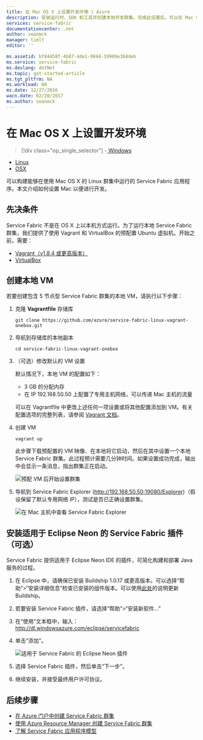 ```yaml
---
title: 在 Mac OS X 上设置开发环境 | Azure
description: 安装运行时、SDK 和工具并创建本地开发群集。完成此设置后，可以在 Mac OS X 上构建应用程序。
services: service-fabric
documentationcenter: .net
author: seanmck
manager: timlt
editor: ''

ms.assetid: bf84458f-4b87-4de1-9844-19909e368deb
ms.service: service-fabric
ms.devlang: dotNet
ms.topic: get-started-article
ms.tgt_pltfrm: NA
ms.workload: NA
ms.date: 12/27/2016
wacn.date: 02/20/2017
ms.author: seanmck
---
```


# 在 Mac OS X 上设置开发环境

> [!div class="op_single_selector"]
-[ Windows](./service-fabric-get-started.md)
- [Linux](./service-fabric-get-started-linux.md)
- [OSX](./service-fabric-get-started-mac.md)

可以构建能够在使用 Mac OS X 的 Linux 群集中运行的 Service Fabric 应用程序。本文介绍如何设置 Mac 以便进行开发。

## 先决条件

Service Fabric 不是在 OS X 上以本机方式运行。为了运行本地 Service Fabric 群集，我们提供了使用 Vagrant 和 VirtualBox 的预配置 Ubuntu 虚拟机。开始之前，需要：

- [Vagrant（v1.8.4 或更高版本）](http://www.vagrantup.com/downloads.html)
- [VirtualBox](http://www.virtualbox.org/wiki/Downloads)

## 创建本地 VM
若要创建包含 5 节点型 Service Fabric 群集的本地 VM，请执行以下步骤：

1. 克隆 **Vagrantfile** 存储库

    ```
    git clone https://github.com/azure/service-fabric-linux-vagrant-onebox.git
    ```

2. 导航到存储库的本地副本

    ```
    cd service-fabric-linux-vagrant-onebox
    ```

3. （可选）修改默认的 VM 设置

    默认情况下，本地 VM 的配置如下：

    - 3 GB 的分配内存
    - 在 IP 192.168.50.50 上配置了专用主机网络，可以传递 Mac 主机的流量

    可以在 Vagrantfile 中更改上述任何一项设置或将其他配置添加到 VM。有关配置选项的完整列表，请参阅 [Vagrant 文档](http://www.vagrantup.com/docs)。

4. 创建 VM

    ```
    vagrant up
    ```

    此步骤下载预配置的 VM 映像、在本地将它启动，然后在其中设置一个本地 Service Fabric 群集。此过程预计需要几分钟时间。如果设置成功完成，输出中会显示一条消息，指出群集正在启动。

    ![预配 VM 后开始设置群集][cluster-setup-script]  

5. 导航到 Service Fabric Explorer (http://192.168.50.50:19080/Explorer)（假设保留了默认专用网络 IP），测试是否已正确设置群集。

    ![在 Mac 主机中查看 Service Fabric Explorer][sfx-mac]  

## 安装适用于 Eclipse Neon 的 Service Fabric 插件（可选）

Service Fabric 提供适用于 Eclipse Neon IDE 的插件，可简化构建和部署 Java 服务的过程。

1. 在 Eclipse 中，请确保已安装 Buildship 1.0.17 或更高版本。可以选择“帮助”>“安装详细信息”检查已安装的组件版本。可以使用[此处][buildship-update]的说明更新 Buildship。

2. 若要安装 Service Fabric 插件，请选择“帮助”>“安装新软件...”

3. 在“使用”文本框中，输入：http://dl.windowsazure.com/eclipse/servicefabric

4. 单击“添加”。

    ![适用于 Service Fabric 的 Eclipse Neon 插件][sf-eclipse-plugin-install]  

5. 选择 Service Fabric 插件，然后单击“下一步”。

6. 继续安装，并接受最终用户许可协议。

## 后续步骤
<!-- Links -->

- [在 Azure 门户中创建 Service Fabric 群集](./service-fabric-cluster-creation-via-portal.md)
- [使用 Azure Resource Manager 创建 Service Fabric 群集](./service-fabric-cluster-creation-via-arm.md)
- [了解 Service Fabric 应用程序模型](./service-fabric-application-model.md)

<!-- Images -->

[cluster-setup-script]: ./media/service-fabric-get-started-mac/cluster-setup-mac.png
[sfx-mac]: ./media/service-fabric-get-started-mac/sfx-mac.png
[sf-eclipse-plugin-install]: ./media/service-fabric-get-started-mac/sf-eclipse-plugin-install.png
[buildship-update]: https://projects.eclipse.org/projects/tools.buildship

<!---HONumber=Mooncake_0213_2017-->
<!--Update_Description: wording update-->